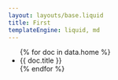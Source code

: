 ```yaml
---
layout: layouts/base.liquid
title: First
templateEngine: liquid, md
---
```


<ul>
{% for doc in data.home %}
  <li>
      {{ doc.title }}
  </li>
{% endfor %}
</ul>
